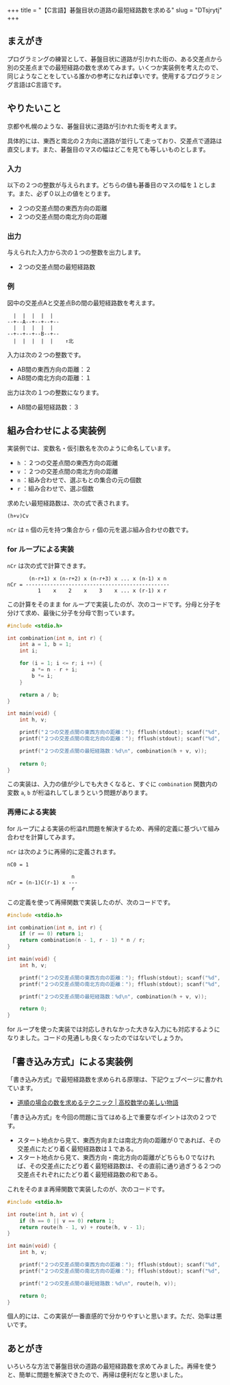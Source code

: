 +++
title = "【C言語】碁盤目状の道路の最短経路数を求める"
slug = "DTsjrytj"
+++

## まえがき

プログラミングの練習として、碁盤目状に道路が引かれた街の、ある交差点から別の交差点までの最短経路の数を求めてみます。いくつか実装例を考えたので、同じようなことをしている誰かの参考になれば幸いです。使用するプログラミング言語はC言語です。

## やりたいこと

京都や札幌のような、碁盤目状に道路が引かれた街を考えます。

具体的には、東西と南北の２方向に道路が並行して走っており、交差点で道路は直交します。また、碁盤目のマスの幅はどこを見ても等しいものとします。

### 入力

以下の２つの整数が与えられます。どちらの値も碁番目のマスの幅を１とします。また、必ず０以上の値をとります。

- ２つの交差点間の東西方向の距離
- ２つの交差点間の南北方向の距離

### 出力

与えられた入力から次の１つの整数を出力します。

- ２つの交差点間の最短経路数

### 例

図中の交差点Aと交差点Bの間の最短経路数を考えます。

```
  |  |  |  |  |
--+--A--+--+--+--
  |  |  |  |  |
--+--+--+--B--+--
  |  |  |  |  |    ↑北
```

入力は次の２つの整数です。

- AB間の東西方向の距離：２
- AB間の南北方向の距離：１

出力は次の１つの整数になります。

- AB間の最短経路数：３

## 組み合わせによる実装例

実装例では、変数名・仮引数名を次のように命名しています。

- `h` ：２つの交差点間の東西方向の距離
- `v` ：２つの交差点間の南北方向の距離
- `n` ：組み合わせで、選ぶもとの集合の元の個数
- `r` ：組み合わせで、選ぶ個数

求めたい最短経路数は、次の式で表されます。

```
(h+v)Cv
```

`nCr` は `n` 個の元を持つ集合から `r` 個の元を選ぶ組み合わせの数です。

### for ループによる実装

`nCr` は次の式で計算できます。

```
       (n-r+1) x (n-r+2) x (n-r+3) x ... x (n-1) x n
nCr = -----------------------------------------------
          1    x    2    x    3    x ... x (r-1) x r
```

この計算をそのまま for ループで実装したのが、次のコードです。分母と分子を分けて求め、最後に分子を分母で割っています。

```c
#include <stdio.h>

int combination(int n, int r) {
    int a = 1, b = 1;
    int i;

    for (i = 1; i <= r; i ++) {
        a *= n - r + i;
        b *= i;
    }

    return a / b;
}

int main(void) {
    int h, v;

    printf("２つの交差点間の東西方向の距離："); fflush(stdout); scanf("%d", &h);
    printf("２つの交差点間の南北方向の距離："); fflush(stdout); scanf("%d", &v);

    printf("２つの交差点間の最短経路数：%d\n", combination(h + v, v));
    
    return 0;
}
```

この実装は、入力の値が少しでも大きくなると、すぐに `combination` 関数内の変数 `a`, `b` が桁溢れしてしまうという問題があります。

### 再帰による実装

for ループによる実装の桁溢れ問題を解決するため、再帰的定義に基づいて組み合わせを計算してみます。

`nCr` は次のように再帰的に定義されます。

```
nC0 = 1

                     n
nCr = (n-1)C(r-1) x --- 
                     r
```

この定義を使って再帰関数で実装したのが、次のコードです。

```c
#include <stdio.h>

int combination(int n, int r) {
    if (r == 0) return 1;
    return combination(n - 1, r - 1) * n / r;
}

int main(void) {
    int h, v;

    printf("２つの交差点間の東西方向の距離："); fflush(stdout); scanf("%d", &h);
    printf("２つの交差点間の南北方向の距離："); fflush(stdout); scanf("%d", &v);

    printf("２つの交差点間の最短経路数：%d\n", combination(h + v, v));

    return 0;
}
```

for ループを使った実装では対応しきれなかった大きな入力にも対応するようになりました。コードの見通しも良くなったのではないでしょうか。

## 「書き込み方式」による実装例

「書き込み方式」で最短経路数を求められる原理は、下記ウェブページに書かれています。

- [道順の場合の数を求めるテクニック | 高校数学の美しい物語](https://manabitimes.jp/math/962)

「書き込み方式」を今回の問題に当てはめる上で重要なポイントは次の２つです。

- スタート地点から見て、東西方向または南北方向の距離が０であれば、その交差点にたどり着く最短経路数は１である。
- スタート地点から見て、東西方向・南北方向の距離がどちらも０でなければ、その交差点にたどり着く最短経路数は、その直前に通り過ぎうる２つの交差点それぞれにたどり着く最短経路数の和である。

これをそのまま再帰関数で実装したのが、次のコードです。

```c
#include <stdio.h>

int route(int h, int v) {
    if (h == 0 || v == 0) return 1;
    return route(h - 1, v) + route(h, v - 1);
}

int main(void) {
    int h, v;

    printf("２つの交差点間の東西方向の距離："); fflush(stdout); scanf("%d", &h);
    printf("２つの交差点間の南北方向の距離："); fflush(stdout); scanf("%d", &v);

    printf("２つの交差点間の最短経路数：%d\n", route(h, v));

    return 0;
}
```

個人的には、この実装が一番直感的で分かりやすいと思います。ただ、効率は悪いです。

## あとがき

いろいろな方法で碁盤目状の道路の最短経路数を求めてみました。再帰を使うと、簡単に問題を解決できたので、再帰は便利だなと思いました。
